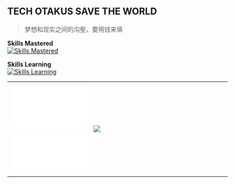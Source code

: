 ## TECH OTAKUS SAVE THE WORLD
> 梦想和现实之间的沟壑，要用钱来填

**Skills Mastered**  
[![Skills Mastered](https://skillicons.dev/icons?i=bash,bootstrap,c,cpp,cloudflare,cmake,discord,bots,gcp,git,github,githubactions,go,gradle,idea,java,maven,js,ts,html,tailwind,css,vite,vue,vscode,webpack,mongodb,latex,linux,md,netlify,nginx,spring,sqlite,stackoverflow&perline=10&theme=light)](https://skillicons.dev)

**Skills Learning**  
[![Skills Learning](https://skillicons.dev/icons?i=ae,blender,cs,docker,dotnet,electron,flutter,godot,graphql,ai,kotlin,kubernetes,wasm,lua,matlab,ps,pr,pytorch,react,redis,regex,rust,tensorflow,unity,unreal&perline=10&theme=light)](https://skillicons.dev)

<p align="center">

 </p>
<table>
  <tr>
    <td>
      <img src="https://raw.githubusercontent.com/LykorisR/github-stats/master/generated/languages.svg#gh-light-mode-only">
      <img src="https://raw.githubusercontent.com/LykorisR/github-stats/master/generated/overview.svg#gh-light-mode-only">
    </td>
    <td>
      <img src="https://github.com/LykorisR/LykorisR/blob/main/gif.gif?raw=true" align="right" width="300"/>
    </td>
  </tr>
</table>
